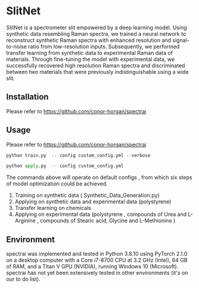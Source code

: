 # SlitNet
SlitNet is a spectrometer slit empowered by a deep learning model. Using synthetic data resembling Raman spectra, we trained a neural network to reconstruct synthetic Raman spectra with enhanced resolution and signal-to-noise ratio from low-resolution inputs. Subsequently, we performed transfer learning from synthetic data to experimental Raman data of materials. Through fine-tuning the model with experimental data, we successfully recovered high resolution Raman spectra and discriminated between two materials that were previously indistinguishable using a wide slit.
## Installation 
Please refer to https://github.com/conor-horgan/spectrai
## Usage
Please refer to https://github.com/conor-horgan/spectrai
```python
python train.py  -- config custom_config.yml --verbose
```
```python
python apply.py  -- config custom_config.yml
```
The commands above will operate on default configs , from which six steps of model optimization could be achieved. 
1.	Training on synthetic data ( Synthetic_Data_Generation.py) 
2.	Applying on synthetic data and experimental data (polystyrene)
3.	Transfer learning on chemicals 
4.	Applying on experimental data (polystyrene , compounds of Urea and L-Arginine , compounds of Stearic acid, Glycine and L-Methionine )
## Environment
spectrai was implemented and tested in Python 3.8.10 using PyTorch 2.1.0 on a desktop computer with a Core i7-8700 CPU at 3.2 GHz (Intel), 64 GB of RAM, and a Titan V GPU (NVIDIA), running Windows 10 (Microsoft). spectrai has not yet been extensively tested in other environments (it's on our to do list).
